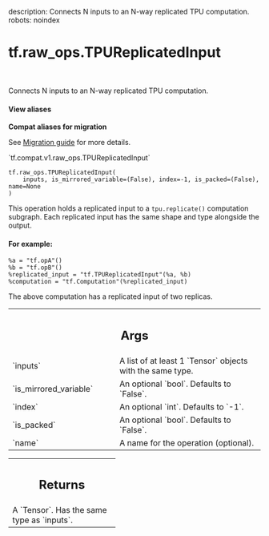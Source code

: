 description: Connects N inputs to an N-way replicated TPU computation.
robots: noindex

# tf.raw_ops.TPUReplicatedInput

<!-- Insert buttons and diff -->

<table class="tfo-notebook-buttons tfo-api nocontent" align="left">

</table>



Connects N inputs to an N-way replicated TPU computation.

<section class="expandable">
  <h4 class="showalways">View aliases</h4>
  <p>
<b>Compat aliases for migration</b>
<p>See
<a href="https://www.tensorflow.org/guide/migrate">Migration guide</a> for
more details.</p>
<p>`tf.compat.v1.raw_ops.TPUReplicatedInput`</p>
</p>
</section>

<pre class="devsite-click-to-copy prettyprint lang-py tfo-signature-link">
<code>tf.raw_ops.TPUReplicatedInput(
    inputs, is_mirrored_variable=(False), index=-1, is_packed=(False), name=None
)
</code></pre>



<!-- Placeholder for "Used in" -->

This operation holds a replicated input to a `tpu.replicate()` computation subgraph.
Each replicated input has the same shape and type alongside the output.

#### For example:


```
%a = "tf.opA"()
%b = "tf.opB"()
%replicated_input = "tf.TPUReplicatedInput"(%a, %b)
%computation = "tf.Computation"(%replicated_input)
```
The above computation has a replicated input of two replicas.

<!-- Tabular view -->
 <table class="responsive fixed orange">
<colgroup><col width="214px"><col></colgroup>
<tr><th colspan="2"><h2 class="add-link">Args</h2></th></tr>

<tr>
<td>
`inputs`
</td>
<td>
A list of at least 1 `Tensor` objects with the same type.
</td>
</tr><tr>
<td>
`is_mirrored_variable`
</td>
<td>
An optional `bool`. Defaults to `False`.
</td>
</tr><tr>
<td>
`index`
</td>
<td>
An optional `int`. Defaults to `-1`.
</td>
</tr><tr>
<td>
`is_packed`
</td>
<td>
An optional `bool`. Defaults to `False`.
</td>
</tr><tr>
<td>
`name`
</td>
<td>
A name for the operation (optional).
</td>
</tr>
</table>



<!-- Tabular view -->
 <table class="responsive fixed orange">
<colgroup><col width="214px"><col></colgroup>
<tr><th colspan="2"><h2 class="add-link">Returns</h2></th></tr>
<tr class="alt">
<td colspan="2">
A `Tensor`. Has the same type as `inputs`.
</td>
</tr>

</table>

